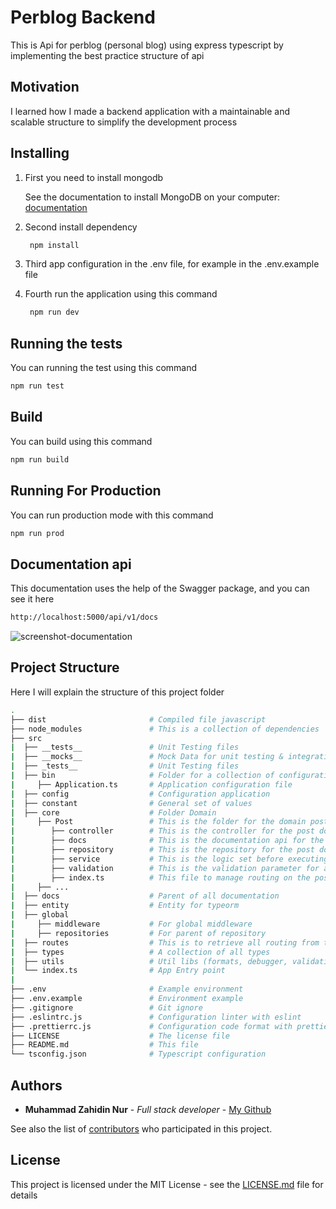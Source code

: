 # Perblog Backend

This is Api for perblog (personal blog) using express typescript by implementing the best practice structure of api

## Motivation

I learned how I made a backend application with a maintainable and scalable structure to simplify the development process

## Installing

1. First you need to install mongodb

    See the documentation to install MongoDB on your computer: [documentation](https://docs.mongodb.com/manual/installation/)

2. Second install dependency

    ```bash
     npm install
    ```

3. Third app configuration in the .env file, for example in the .env.example file
4. Fourth run the application using this command
    ```bash
     npm run dev
    ```

## Running the tests

You can running the test using this command

```bash
npm run test
```

## Build

You can build using this command

```bash
npm run build
```

## Running For Production

You can run production mode with this command

```bash
npm run prod
```

## Documentation api

This documentation uses the help of the Swagger package, and you can see it here

```bash
http://localhost:5000/api/v1/docs
```
![screenshot-documentation](https://github.com/zahidin/perblog-server/blob/master/screenshot_documentation.png?raw=true)
## Project Structure

Here I will explain the structure of this project folder

```bash
.
├── dist                       # Compiled file javascript
├── node_modules               # This is a collection of dependencies
├── src
|  ├── __tests__               # Unit Testing files
|  ├── __mocks__               # Mock Data for unit testing & integration testing
|  ├── _tests__                # Unit Testing files
|  ├── bin					   # Folder for a collection of configuration application files
|     ├── Application.ts	   # Application configuration file
|  ├── config				   # Configuration application
|  ├── constant				   # General set of values
|  ├── core                    # Folder Domain
|     ├── Post	               # This is the folder for the domain post
|        ├── controller		   # This is the controller for the post domain
|        ├── docs		   	   # This is the documentation api for the post domain
|        ├── repository		   # This is the repository for the post domain, like an insert action to the database
|        ├── service		   # This is the logic set before executing the action to the database
|        ├── validation		   # This is the validation parameter for api
|        ├── index.ts		   # This file to manage routing on the post domain
|     ├── ...
|  ├── docs                    # Parent of all documentation
|  ├── entity                  # Entity for typeorm
|  ├── global
|     ├── middleware	       # For global middleware
|     ├── repositories	       # For parent of repository
|  ├── routes            	   # This is to retrieve all routing from the core folder
|  ├── types            	   # A collection of all types
|  ├── utils                   # Util libs (formats, debugger, validation, etc)
|  └── index.ts                # App Entry point
|
├── .env                       # Example environment
├── .env.example               # Environment example
├── .gitignore                 # Git ignore
├── .eslintrc.js               # Configuration linter with eslint
├── .prettierrc.js             # Configuration code format with prettierr
├── LICENSE                    # The license file
├── README.md                  # This file
└── tsconfig.json              # Typescript configuration
```

## Authors

-   **Muhammad Zahidin Nur** - _Full stack developer_ - [My Github](https://github.com/zahidin)

See also the list of [contributors](https://github.com/zahidin/perblog-server/contributors) who participated in this project.

## License

This project is licensed under the MIT License - see the [LICENSE.md](LICENSE.md) file for details
